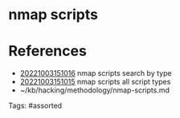 # nmap scripts

# References
- [20221003151016](/zet/20221003151016/) nmap scripts search by type
- [20221003151015](/zet/20221003151015/) nmap scripts all script types
- ~/kb/hacking/methodology/nmap-scripts.md

Tags:
    #assorted

